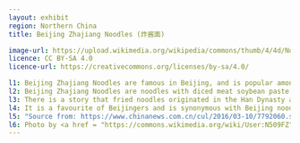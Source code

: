 ```yaml
---
layout: exhibit
region: Northern China
title: Beijing Zhajiang Noodles (炸酱面)

image-url: https://upload.wikimedia.org/wikipedia/commons/thumb/4/4d/Noodles_with_diced_meat_soybean_paste_with_8_toppings_%2820210112174522%29.jpg/640px-Noodles_with_diced_meat_soybean_paste_with_8_toppings_%2820210112174522%29.jpg
licence: CC BY-SA 4.0
licence-url: https://creativecommons.org/licenses/by-sa/4.0/

l1: Beijing Zhajiang Noodles are famous in Beijing, and is popular among the whole China. 
l2: Beijing Zhajiang Noodles are noodles with diced meat soybean paste with 8 toppings. 
l3: There is a story that fried noodles originated in the Han Dynasty and have been around for over 2000 years.
l4: It is a favourite of Beijingers and is synonymous with Beijing noodles. 
l5: "Source from: https://www.chinanews.com.cn/cul/2016/03-10/7792060.shtml, https://www.haodou.com/recipe/knowledge/1323"
l6: Photo by <a href = "https://commons.wikimedia.org/wiki/User:N509FZ">N509FZ</a> at Flickr
---
```


